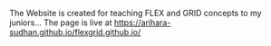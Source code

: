 The Website is created for teaching FLEX and GRID concepts to my juniors... The page is live at https://arihara-sudhan.github.io/flexgrid.github.io/
